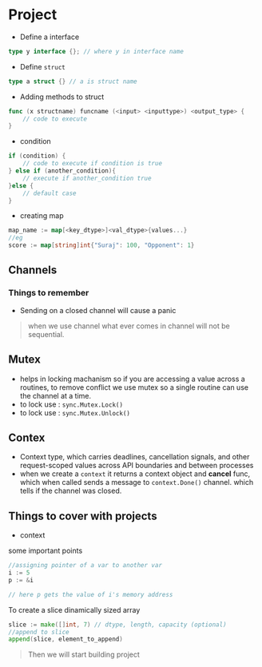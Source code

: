 # Project

* Define a interface
```go
type y interface {}; // where y in interface name
```
* Define `struct`
```go
type a struct {} // a is struct name
```
* Adding methods to struct
```go
func (x structname) funcname (<input> <inputtype>) <output_type> {
    // code to execute
}
```

* condition 
```go 
if (condition) {
    // code to execute if condition is true
} else if (another_condition){
    // execute if another_condition true
}else {
    // default case
}
```

* creating map 
```go
map_name := map[<key_dtype>]<val_dtype>{values...}
//eg
score := map[string]int{"Suraj": 100, "Opponent": 1}
```
## Channels
### Things to remember
* Sending on a closed channel will cause a panic
> when we use channel what ever comes in channel will not be sequential.


## Mutex
* helps in locking machanism so if you are accessing a value across a routines, to remove conflict we use mutex so a single routine can use the channel at a time. 
* to lock use : `sync.Mutex.Lock()`
* to lock use : `sync.Mutex.Unlock()`


## Contex
* Context type, which carries deadlines, cancellation signals, and other request-scoped values across API boundaries and between processes
* when we create a `context` it returns a context object and **cancel** func, which when called sends a message to `context.Done()` channel. which tells if the channel was closed.
## Things to cover with projects
* context


some important points 
```go 
//assigning pointer of a var to another var
i := 5
p := &i

// here p gets the value of i's memory address
```

To create a slice dinamically sized array 
```go 
slice := make([]int, 7) // dtype, length, capacity (optional)
//append to slice 
append(slice, element_to_append)
```
> Then we will start building project